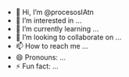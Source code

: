 - 👋 Hi, I’m @procesosIAtn
- 👀 I’m interested in ...
- 🌱 I’m currently learning ...
- 💞️ I’m looking to collaborate on ...
- 📫 How to reach me ...
- 😄 Pronouns: ...
- ⚡ Fun fact: ...

<!---
procesosIAtn/procesosIAtn is a ✨ special ✨ repository because its `README.md` (this file) appears on your GitHub profile.
You can click the Preview link to take a look at your changes.
--->
